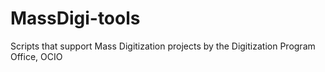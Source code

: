 # MassDigi-tools
Scripts that support Mass Digitization projects by the Digitization Program Office, OCIO
